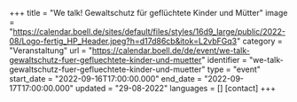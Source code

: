 +++
title = "We talk! Gewaltschutz für geflüchtete Kinder und Mütter"
image = "https://calendar.boell.de/sites/default/files/styles/16d9_large/public/2022-08/Logo-fertig_HP_Header.jpeg?h=d17d86cb&itok=L2vbFGq3"
category = "Veranstaltung"
url = "https://calendar.boell.de/de/event/we-talk-gewaltschutz-fuer-gefluechtete-kinder-und-muetter"
identifier = "we-talk-gewaltschutz-fuer-gefluechtete-kinder-und-muetter"
type = "event"
start_date = "2022-09-16T17:00:00.000"
end_date = "2022-09-17T17:00:00.000"
updated = "29-08-2022"
languages = []
[contact]
+++